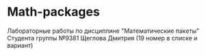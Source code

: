 # Math-packages
Лабораторные работы по дисциплине "Математические пакеты"
Студента группы №9381 Щеглова Дмитрия (19 номер в списке и вариант)
